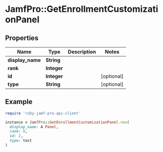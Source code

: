 # JamfPro::GetEnrollmentCustomizationPanel

## Properties

| Name | Type | Description | Notes |
| ---- | ---- | ----------- | ----- |
| **display_name** | **String** |  |  |
| **rank** | **Integer** |  |  |
| **id** | **Integer** |  | [optional] |
| **type** | **String** |  | [optional] |

## Example

```ruby
require 'ruby-jamf-pro-api-client'

instance = JamfPro::GetEnrollmentCustomizationPanel.new(
  display_name: A Panel,
  rank: 0,
  id: 2,
  type: text
)
```

